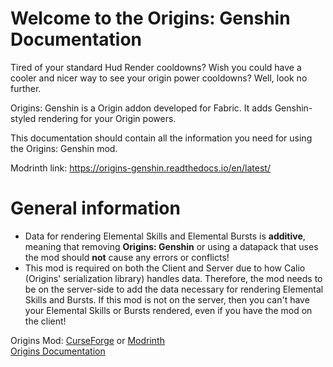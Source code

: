 # Welcome to the Origins: Genshin Documentation

Tired of your standard Hud Render cooldowns? Wish you could have a cooler and nicer way to see your origin power cooldowns? Well, look no further.

Origins: Genshin is a Origin addon developed for Fabric. It adds Genshin-styled rendering for your Origin powers.

This documentation should contain all the information you need for using the Origins: Genshin mod.

Modrinth link: https://origins-genshin.readthedocs.io/en/latest/

# General information
- Data for rendering Elemental Skills and Elemental Bursts is **additive**, meaning that removing **Origins: Genshin** or using a datapack that uses the mod should **not** cause any errors or conflicts! 
- This mod is required on both the Client and Server due to how Calio (Origins' serialization library) handles data. Therefore, the mod needs to be on the server-side to add the data necessary for rendering Elemental Skills and Bursts. If this mod is not on the server, then you can't have your Elemental Skills or Bursts rendered, even if you have the mod on the client!

Origins Mod: [CurseForge](https://www.curseforge.com/minecraft/mc-mods/origins) or [Modrinth](https://modrinth.com/mod/origins)  
[Origins Documentation](https://origins.readthedocs.io/en/latest/)